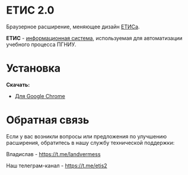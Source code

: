 # ЕТИС 2.0
Браузерное расширение, меняющее дизайн [ЕТИСа](https://student.psu.ru/). 

**ЕТИС** - [информационная система](https://k.psu.ru/centre/etis-about), используемая для автоматизации учебного процесса ПГНИУ.

# Установка

**Скачать:**
- [Для Google Chrome](https://chrome.google.com/webstore/detail/%D0%B5%D1%82%D0%B8%D1%81-20/lnggbapghkjneppcomlegoocpdeaiafa?hl=en-US)

# Обратная связь

Если у вас возникли вопросы или предложения по улучшению расширения, обратитесь в нашу службу технической поддержки:

Владислав - https://t.me/landvermess

Наш телеграм-канал - https://t.me/etis2
